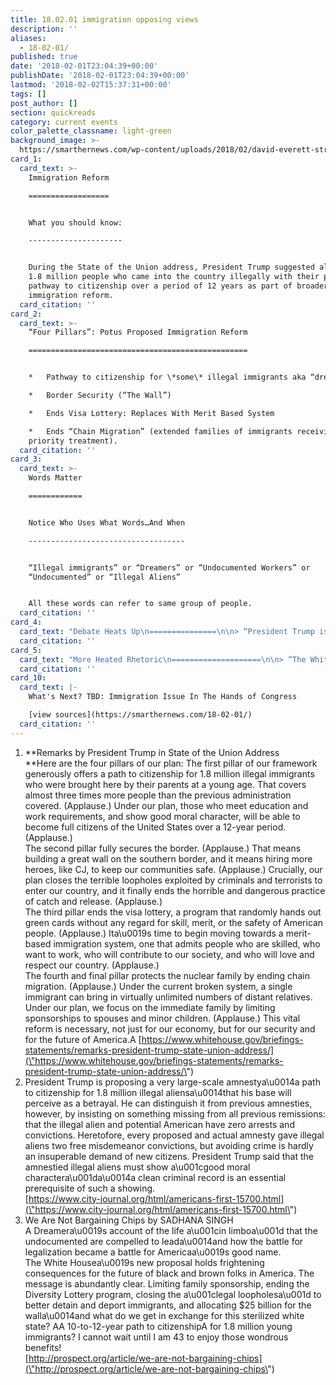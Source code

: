```yaml
---
title: 18.02.01 immigration opposing views
description: ''
aliases:
  - 18-02-01/
published: true
date: '2018-02-01T23:04:39+00:00'
publishDate: '2018-02-01T23:04:39+00:00'
lastmod: '2018-02-02T15:37:31+00:00'
tags: []
post_author: []
section: quickreads
category: current events
color_palette_classname: light-green
background_image: >-
  https://smarthernews.com/wp-content/uploads/2018/02/david-everett-strickler-196946-360x360.jpg
card_1:
  card_text: >-
    Immigration Reform

    ==================


    What you should know:

    ---------------------


    During the State of the Union address, President Trump suggested allowing
    1.8 million people who came into the country illegally with their parents a
    pathway to citizenship over a period of 12 years as part of broader
    immigration reform.
  card_citation: ''
card_2:
  card_text: >-
    “Four Pillars”: Potus Proposed Immigration Reform

    =================================================


    *   Pathway to citizenship for \*some\* illegal immigrants aka “dreamers”.

    *   Border Security (“The Wall”)

    *   Ends Visa Lottery: Replaces With Merit Based System

    *   Ends “Chain Migration” (extended families of immigrants receiving
    priority treatment).
  card_citation: ''
card_3:
  card_text: >-
    Words Matter

    ============


    Notice Who Uses What Words…And When

    -----------------------------------


    “Illegal immigrants” or “Dreamers” or “Undocumented Workers” or
    “Undocumented” or “Illegal Aliens”


    All these words can refer to same group of people.
  card_citation: ''
card_4:
  card_text: "Debate Heats Up\n===============\n\n> “President Trump is proposing a very large-scale amnestya\x14a path to citizenship for 1.8 million illegal aliensa\x14that his base will perceive as a betrayal.”\n> \n> Heather MacDonald, \"Americans First\" City Journal"
  card_citation: ''
card_5:
  card_text: "More Heated Rhetoric\n====================\n\n> “The White Housea\x19s new proposal holds frightening consequences for the future of black and brown folks in America.”\n> \n> Sadhana Singh, \"We Are Not Bargaining Chips\" Prospect.Org"
  card_citation: ''
card_10:
  card_text: |-
    What's Next? TBD: Immigration Issue In The Hands of Congress

    [view sources](https://smarthernews.com/18-02-01/)
  card_citation: ''
---
```

1.  **Remarks by President Trump in State of the Union Address  
    **Here are the four pillars of our plan: The first pillar of our framework generously offers a path to citizenship for 1.8 million illegal immigrants who were brought here by their parents at a young age. That covers almost three times more people than the previous administration covered. (Applause.) Under our plan, those who meet education and work requirements, and show good moral character, will be able to become full citizens of the United States over a 12-year period. (Applause.)  
    The second pillar fully secures the border. (Applause.) That means building a great wall on the southern border, and it means hiring more heroes, like CJ, to keep our communities safe. (Applause.) Crucially, our plan closes the terrible loopholes exploited by criminals and terrorists to enter our country, and it finally ends the horrible and dangerous practice of catch and release. (Applause.)  
    The third pillar ends the visa lottery, a program that randomly hands out green cards without any regard for skill, merit, or the safety of American people. (Applause.) Ita\\u0019s time to begin moving towards a merit-based immigration system, one that admits people who are skilled, who want to work, who will contribute to our society, and who will love and respect our country. (Applause.)  
    The fourth and final pillar protects the nuclear family by ending chain migration. (Applause.) Under the current broken system, a single immigrant can bring in virtually unlimited numbers of distant relatives. Under our plan, we focus on the immediate family by limiting sponsorships to spouses and minor children. (Applause.) This vital reform is necessary, not just for our economy, but for our security and for the future of America.A [https://www.whitehouse.gov/briefings-statements/remarks-president-trump-state-union-address/](\"https://www.whitehouse.gov/briefings-statements/remarks-president-trump-state-union-address/\")
2.  President Trump is proposing a very large-scale amnestya\\u0014a path to citizenship for 1.8 million illegal aliensa\\u0014that his base will perceive as a betrayal. He can distinguish it from previous amnesties, however, by insisting on something missing from all previous remissions: that the illegal alien and potential American have zero arrests and convictions. Heretofore, every proposed and actual amnesty gave illegal aliens two free misdemeanor convictions, but avoiding crime is hardly an insuperable demand of new citizens. President Trump said that the amnestied illegal aliens must show a\\u001cgood moral charactera\\u001da\\u0014a clean criminal record is an essential prerequisite of such a showing.  
    [https://www.city-journal.org/html/americans-first-15700.html](\"https://www.city-journal.org/html/americans-first-15700.html\")
3.  We Are Not Bargaining Chips by SADHANA SINGH  
    A Dreamera\\u0019s account of the life a\\u001cin limboa\\u001d that the undocumented are compelled to leada\\u0014and how the battle for legalization became a battle for Americaa\\u0019s good name.  
    The White Housea\\u0019s new proposal holds frightening consequences for the future of black and brown folks in America. The message is abundantly clear. Limiting family sponsorship, ending the Diversity Lottery program, closing the a\\u001clegal loopholesa\\u001d to better detain and deport immigrants, and allocating $25 billion for the walla\\u0014and what do we get in exchange for this sterilized white state? AA 10-to-12-year path to citizenshipA for 1.8 million young immigrants? I cannot wait until I am 43 to enjoy those wondrous benefits!  
    [http://prospect.org/article/we-are-not-bargaining-chips](\"http://prospect.org/article/we-are-not-bargaining-chips\")